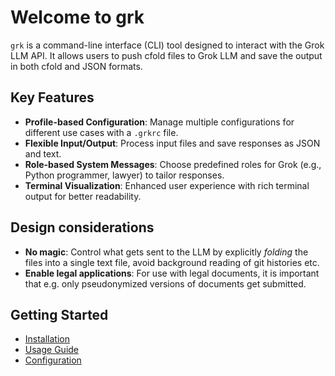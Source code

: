 # Welcome to grk

`grk` is a command-line interface (CLI) tool designed to interact with the Grok LLM API. It allows users to push cfold files to Grok LLM and save the output in both cfold and JSON formats.

## Key Features

- **Profile-based Configuration**: Manage multiple configurations for different use cases with a `.grkrc` file.
- **Flexible Input/Output**: Process input files and save responses as JSON and text.
- **Role-based System Messages**: Choose predefined roles for Grok (e.g., Python programmer, lawyer) to tailor responses.
- **Terminal Visualization**: Enhanced user experience with rich terminal output for better readability.

## Design considerations
- **No magic**: Control what gets sent to the LLM by explicitly *folding* the files into a single text file, avoid background reading of git histories etc. 
- **Enable legal applications**: For use with legal documents, it is important that e.g. only pseudonymized versions of documents get submitted. 

## Getting Started

- [Installation](./installation.md)
- [Usage Guide](./usage.md)
- [Configuration](./configuration.md)

